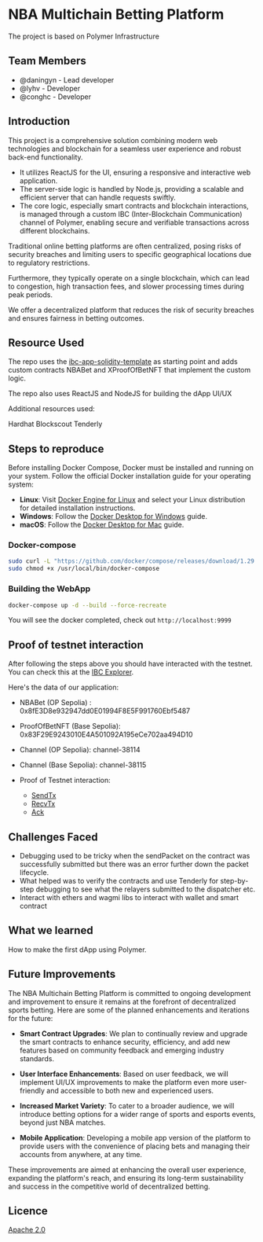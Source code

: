 # NBA Multichain Betting Platform

The project is based on Polymer Infrastructure

## Team Members

- @daningyn - Lead developer
- @lyhv - Developer
- @conghc - Developer

## Introduction

This project is a comprehensive solution combining modern web technologies and blockchain for a seamless user experience and robust back-end functionality.
- It utilizes ReactJS for the UI, ensuring a responsive and interactive web application.
- The server-side logic is handled by Node.js, providing a scalable and efficient server that can handle requests swiftly.
- The core logic, especially smart contracts and blockchain interactions, is managed through a custom IBC (Inter-Blockchain Communication) channel of Polymer, enabling secure and verifiable transactions across different blockchains.

Traditional online betting platforms are often centralized, posing risks of security breaches and limiting users to specific geographical locations due to regulatory restrictions. 

Furthermore, they typically operate on a single blockchain, which can lead to congestion, high transaction fees, and slower processing times during peak periods.

We offer a decentralized platform that reduces the risk of security breaches and ensures fairness in betting outcomes.

## Resource Used

The repo uses the [ibc-app-solidity-template](https://github.com/open-ibc/ibc-app-solidity-template) as starting point and adds custom contracts NBABet and XProofOfBetNFT that implement the custom logic.

The repo also uses ReactJS and NodeJS for building the dApp UI/UX

Additional resources used:

Hardhat
Blockscout
Tenderly

## Steps to reproduce

Before installing Docker Compose, Docker must be installed and running on your system. Follow the official Docker installation guide for your operating system:

- **Linux**: Visit [Docker Engine for Linux](https://docs.docker.com/engine/install/#server) and select your Linux distribution for detailed installation instructions.
- **Windows**: Follow the [Docker Desktop for Windows](https://docs.docker.com/desktop/windows/install/) guide.
- **macOS**: Follow the [Docker Desktop for Mac](https://docs.docker.com/desktop/mac/install/) guide.

### Docker-compose

```bash
sudo curl -L "https://github.com/docker/compose/releases/download/1.29.2/docker-compose-$(uname -s)-$(uname -m)" -o /usr/local/bin/docker-compose
sudo chmod +x /usr/local/bin/docker-compose
```

### Building the WebApp

```bash
docker-compose up -d --build --force-recreate
```
You will see the docker completed, check out `http://localhost:9999`

## Proof of testnet interaction

After following the steps above you should have interacted with the testnet. You can check this at the [IBC Explorer](https://explorer.ethdenver.testnet.polymer.zone/).

Here's the data of our application:

- NBABet (OP Sepolia) : 0x8fE3D8e932947dd0E01994F8E5F991760Ebf5487
- ProofOfBetNFT (Base Sepolia): 0x83F29E9243010E4A501092A195eCe702aa494D10
- Channel (OP Sepolia): channel-38114
- Channel (Base Sepolia): channel-38115

- Proof of Testnet interaction:
    - [SendTx](https://optimism-sepolia.blockscout.com/tx/0x64e5c096538a4aae91821b5d0c9d62c0143e84e1eebef3f489c6b39d11391e85)
    - [RecvTx](https://base-sepolia.blockscout.com/tx/0xc1b39ca14ac6428686736319af07a4db63887a3845dc57a5ac0cd5ba21d5cb47)
    - [Ack](https://optimism-sepolia.blockscout.com/tx/0x8a2657a31fe2737d71fc8101e7488461cf256ae9b86304784e59962b26c133c9)

## Challenges Faced

- Debugging used to be tricky when the sendPacket on the contract was successfully submitted but there was an error further down the packet lifecycle.
- What helped was to verify the contracts and use Tenderly for step-by-step debugging to see what the relayers submitted to the dispatcher etc.
- Interact with ethers and wagmi libs to interact with wallet and smart contract

## What we learned

How to make the first dApp using Polymer.

## Future Improvements

The NBA Multichain Betting Platform is committed to ongoing development and improvement to ensure it remains at the forefront of decentralized sports betting. Here are some of the planned enhancements and iterations for the future:

- **Smart Contract Upgrades**: We plan to continually review and upgrade the smart contracts to enhance security, efficiency, and add new features based on community feedback and emerging industry standards.

- **User Interface Enhancements**: Based on user feedback, we will implement UI/UX improvements to make the platform even more user-friendly and accessible to both new and experienced users.

- **Increased Market Variety**: To cater to a broader audience, we will introduce betting options for a wider range of sports and esports events, beyond just NBA matches.

- **Mobile Application**: Developing a mobile app version of the platform to provide users with the convenience of placing bets and managing their accounts from anywhere, at any time.

These improvements are aimed at enhancing the overall user experience, expanding the platform's reach, and ensuring its long-term sustainability and success in the competitive world of decentralized betting.

## Licence

[Apache 2.0](LICENSE)
